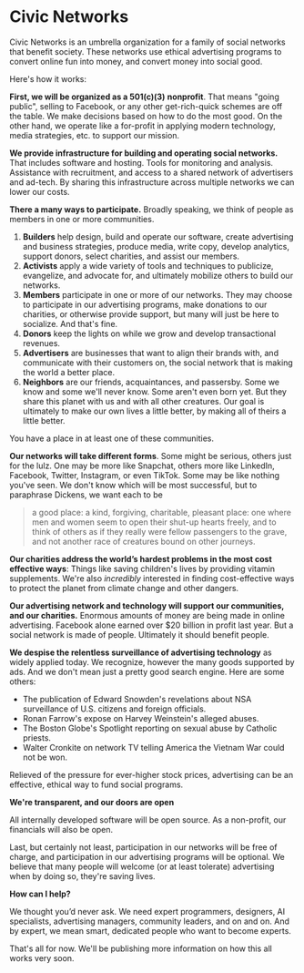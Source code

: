 # Civic Networks

Civic Networks is an umbrella organization for a family of social networks that benefit society. These networks use ethical advertising programs to convert online fun into money, and convert money into social good.

Here's how it works:

**First, we will be organized as a 501(c)(3)** **nonprofit**. That means "going public", selling to Facebook, or any other get-rich-quick schemes are off the table. We make decisions based on how to do the most good. On the other hand, we operate like a for-profit in applying modern technology, media strategies, etc. to support our mission. 

**We provide infrastructure for building and operating social networks.** That includes software and hosting. Tools for monitoring and analysis. Assistance with recruitment, and access to a shared network of advertisers and ad-tech. By sharing this infrastructure across multiple networks we can lower our costs. 

**There a many ways to participate.** Broadly speaking, we think of people as members in one or more communities. 

1. **Builders** help design, build and operate our software, create advertising and business strategies, produce media, write copy, develop analytics, support donors, select charities, and assist our members.  
2. **Activists** apply a wide variety of tools and techniques to publicize, evangelize, and advocate for, and ultimately mobilize others to build our networks. 
3. **Members** participate in one or more of our networks. They may choose to participate in our advertising programs, make donations to our charities, or otherwise provide support, but many will just be here to socialize. And that's fine.
4. **Donors** keep the lights on while we grow and develop transactional revenues. 
5. **Advertisers** are businesses that want to align their brands with, and communicate with their customers on, the social network that is making the world a better place.  
6. **Neighbors** are our friends, acquaintances, and passersby. Some we know and some we'll never know. Some aren't even born yet. But they share this planet with us and with all other creatures. Our goal is ultimately to make our own lives a little better, by making all of theirs a little better.

You have a place in at least one of these communities.

**Our networks will take different forms**. Some might be serious, others just for the lulz. One may be more like Snapchat, others more like LinkedIn, Facebook, Twitter, Instagram, or even TikTok. Some may be like nothing you've seen. We don't know which will be most successful, but to paraphrase Dickens, we want each to be 

> a good place: a kind, forgiving, charitable, pleasant place: one where men and women seem to open their shut-up hearts freely, and to think of others as if they really were fellow passengers to the grave, and not another race of creatures bound on other journeys.

**Our charities address the world’s hardest problems in the most cost effective ways**: Things like saving children's lives by providing vitamin supplements. We're also *incredibly* interested in finding cost-effective ways to protect the planet from climate change and other dangers.

**Our advertising network and technology will support our communities, and our charities.** Enormous amounts of money are being made in online advertising. Facebook alone earned over \$20 billion in profit last year. But a social network is made of people. Ultimately it should benefit people.  

**We despise the relentless surveillance of advertising technology** as widely applied today. We recognize, however the many goods supported by ads. And we don't mean just a pretty good search engine. Here are some others:

- The publication of Edward Snowden's revelations about NSA surveillance of U.S. citizens and foreign officials.
- Ronan Farrow's expose on Harvey Weinstein's alleged abuses. 
- The Boston Globe's Spotlight reporting on sexual abuse by Catholic priests. 
- Walter Cronkite on network TV telling America the Vietnam War could not be won. 

Relieved of the pressure for ever-higher stock prices, advertising can be an effective, ethical way to fund social programs. 

**We're transparent, and our doors are open**

All internally developed software will be open source. As a non-profit, our financials will also be open. 

Last, but certainly not least, participation in our networks will be free of charge, and participation in our advertising programs will be optional. We believe that many people will welcome (or at least tolerate) advertising when by doing so, they're saving lives.  

**How can I help?**

We thought you’d never ask. We need expert programmers, designers, AI specialists, advertising managers, community leaders, and on and on. And by expert, we mean smart, dedicated people who want to become experts. 

That's all for now. We'll be publishing more information on how this all works very soon.